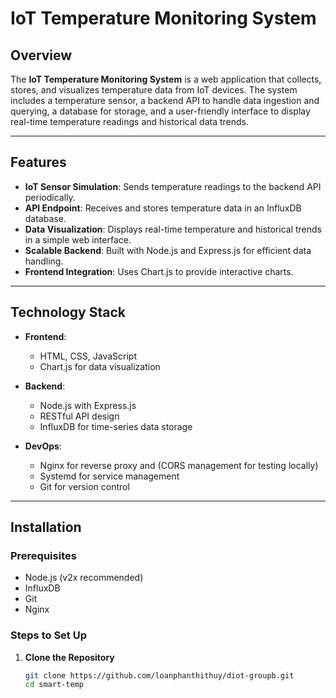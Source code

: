 # IoT Temperature Monitoring System

## Overview
The **IoT Temperature Monitoring System** is a web application that collects, stores, and visualizes temperature data from IoT devices. The system includes a temperature sensor, a backend API to handle data ingestion and querying, a database for storage, and a user-friendly interface to display real-time temperature readings and historical data trends.

---

## Features
- **IoT Sensor Simulation**: Sends temperature readings to the backend API periodically.
- **API Endpoint**: Receives and stores temperature data in an InfluxDB database.
- **Data Visualization**: Displays real-time temperature and historical trends in a simple web interface.
- **Scalable Backend**: Built with Node.js and Express.js for efficient data handling.
- **Frontend Integration**: Uses Chart.js to provide interactive charts.

---

## Technology Stack
- **Frontend**: 
  - HTML, CSS, JavaScript
  - Chart.js for data visualization

- **Backend**:
  - Node.js with Express.js
  - RESTful API design
  - InfluxDB for time-series data storage

- **DevOps**:
  - Nginx for reverse proxy and (CORS management for testing locally)
  - Systemd for service management
  - Git for version control

---

## Installation

### Prerequisites
- Node.js (v2x recommended)
- InfluxDB
- Git
- Nginx

### Steps to Set Up

1. **Clone the Repository**
   ```bash
   git clone https://github.com/loanphanthithuy/diot-groupb.git
   cd smart-temp
